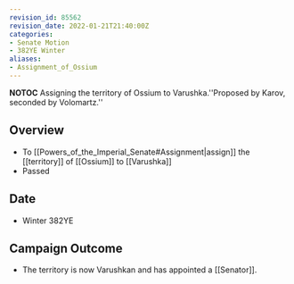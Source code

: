 ```yaml
---
revision_id: 85562
revision_date: 2022-01-21T21:40:00Z
categories:
- Senate Motion
- 382YE Winter
aliases:
- Assignment_of_Ossium
---
```



__NOTOC__
Assigning the territory of Ossium to Varushka.''Proposed by Karov, seconded by Volomartz.''
## Overview
* To [[Powers_of_the_Imperial_Senate#Assignment|assign]] the [[territory]] of [[Ossium]] to [[Varushka]]
* Passed
## Date
* Winter 382YE
## Campaign Outcome
* The territory is now Varushkan and has appointed a [[Senator]].
